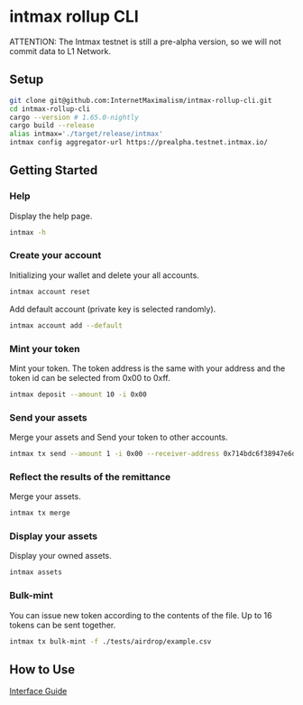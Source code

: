 # intmax rollup CLI

ATTENTION: The Intmax testnet is still a pre-alpha version, so we will not commit data to L1 Network.

## Setup

```sh
git clone git@github.com:InternetMaximalism/intmax-rollup-cli.git
cd intmax-rollup-cli
cargo --version # 1.65.0-nightly
cargo build --release
alias intmax='./target/release/intmax'
intmax config aggregator-url https://prealpha.testnet.intmax.io/
```

## Getting Started

### Help

Display the help page.

```sh
intmax -h
```

### Create your account

Initializing your wallet and delete your all accounts.

```sh
intmax account reset
```

Add default account (private key is selected randomly).

```sh
intmax account add --default
```

### Mint your token

Mint your token. The token address is the same with your address and the token id can be selected from 0x00 to 0xff.

```sh
intmax deposit --amount 10 -i 0x00
```

### Send your assets

Merge your assets and Send your token to other accounts.

```sh
intmax tx send --amount 1 -i 0x00 --receiver-address 0x714bdc6f38947e6da5ee9596c50b2e06e4e01c8885f98cf29d9c2f656eb3b45d
```

### Reflect the results of the remittance

Merge your assets.

```sh
intmax tx merge
```

### Display your assets

Display your owned assets.

```sh
intmax assets
```

### Bulk-mint

You can issue new token according to the contents of the file. Up to 16 tokens can be sent together.

```sh
intmax tx bulk-mint -f ./tests/airdrop/example.csv
```

## How to Use

[Interface Guide](./docs/interface_guide.md)
